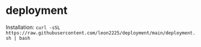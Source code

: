 # deployment

Installation:
`curl -sSL https://raw.githubusercontent.com/leon2225/deployment/main/deployment.sh | bash`
